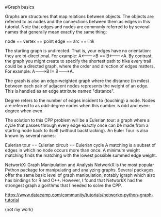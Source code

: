 #Graph basics

Graphs are structures that map relations between objects. The objects are referred to as nodes and the connections between them as edges in this tutorial. Note that edges and nodes are commonly referred to by several names that generally mean exactly the same thing:

node == vertex == point
edge == arc == link

The starting graph is undirected. That is, your edges have no orientation: they are bi-directional. For example: A<--->B == B<--->A.
By contrast, the graph you might create to specify the shortest path to hike every trail could be a directed graph, where the order and direction of edges matters. For example: A--->B != B--->A.

The graph is also an edge-weighted graph where the distance (in miles) between each pair of adjacent nodes represents the weight of an edge. This is handled as an edge attribute named "distance".

Degree refers to the number of edges incident to (touching) a node. Nodes are referred to as odd-degree nodes when this number is odd and even-degree when even.

The solution to this CPP problem will be a Eulerian tour: a graph where a cycle that passes through every edge exactly once can be made from a starting node back to itself (without backtracking). An Euler Tour is also known by several names:

Eulerian tour == Eulerian circuit == Eulerian cycle
A matching is a subset of edges in which no node occurs more than once. A minimum weight matching finds the matching with the lowest possible summed edge weight.

NetworkX: Graph Manipulation and Analysis
NetworkX is the most popular Python package for manipulating and analyzing graphs. Several packages offer the same basic level of graph manipulation, notably igraph which also has bindings for R and C++. However, I found that NetworkX had the strongest graph algorithms that I needed to solve the CPP.

https://www.datacamp.com/community/tutorials/networkx-python-graph-tutorial

(not my work)
